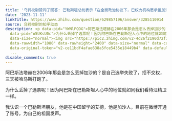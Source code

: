 ```yaml
---
title: '乌鸦校尉赞同了回答: 巴勒斯坦总统表示「在全面政治协议下，巴权力机构愿承担加沙管理」，以目前局势看，该方案是否可行？'
date: '2023-11-11'
linkTitle: https://www.zhihu.com/question/629857196/answer/3285110914
source: 乌鸦校尉的知乎动态
description: <p data-pid="YWNlPQDG">阿巴斯法塔赫在2006年那会是怎么丢掉加沙的？是自己选举失败了，拒不交权，三天被哈马斯打跑了。</p><p
  data-pid="o5UKsU0c">为什么丢掉了选票呢！因为阿巴斯在巴勒斯坦人心中的地位就如同我们看待汪精卫一样。</p><p data-pid="089ZoIxu">我认识一个巴勒斯坦朋友，他是在中国留学的艾德，他是加沙人，目前在微博开通了账号，为自己的祖国发声。</p><figure
  data-size="normal"><img src="https://pic2.zhimg.com/v2-4d26f2190d72f3881153d669b29bf5a9_1440w.jpg"
  data-rawwidth="1080" data-rawheight="2400" data-size="normal" data-caption="" data-qrcode-action="none"
  data-original-token="v2-ce11bdf4afae638a5fce5435e18449b4" data-default-watermark-src="https://
  ...
disable_comments: true
---
```

<p data-pid="YWNlPQDG">阿巴斯法塔赫在2006年那会是怎么丢掉加沙的？是自己选举失败了，拒不交权，三天被哈马斯打跑了。</p><p data-pid="o5UKsU0c">为什么丢掉了选票呢！因为阿巴斯在巴勒斯坦人心中的地位就如同我们看待汪精卫一样。</p><p data-pid="089ZoIxu">我认识一个巴勒斯坦朋友，他是在中国留学的艾德，他是加沙人，目前在微博开通了账号，为自己的祖国发声。</p><figure data-size="normal"><img src="https://pic2.zhimg.com/v2-4d26f2190d72f3881153d669b29bf5a9_1440w.jpg" data-rawwidth="1080" data-rawheight="2400" data-size="normal" data-caption="" data-qrcode-action="none" data-original-token="v2-ce11bdf4afae638a5fce5435e18449b4" data-default-watermark-src="https:// ...